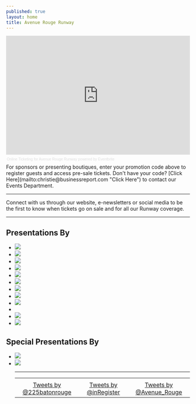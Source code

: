 ```yaml
---
published: true
layout: home
title: Avenue Rouge Runway
---
```


<!-- Eventbrite Ticket Sales -->
<div style="width:100%; text-align:left;" ><iframe src="http://www.eventbrite.com/tickets-external?eid=7082920205&ref=etckt&v=2" frameborder="0" height="325" width="100%" vspace="0" hspace="0" marginheight="5" marginwidth="5" scrolling="auto" allowtransparency="true"></iframe><div style="font-family:Helvetica, Arial; font-size:10px; padding:5px 0 5px; margin:2px; width:100%; text-align:left;" ><a style="color:#ddd; text-decoration:none;" target="_blank" href="http://www.eventbrite.com/r/etckt">Online Ticketing</a><span style="color:#ddd;"> for </span><a style="color:#ddd; text-decoration:none;" target="_blank" href="http://avenuerougerunway.eventbrite.com?ref=etckt">Avenue Rouge Runway</a> <span style="color:#ddd;">powered by</span> <a style="color:#ddd; text-decoration:none;" target="_blank" href="http://www.eventbrite.com?ref=etckt">Eventbrite</a></div></div>
For sponsors or presenting boutiques, enter your promotion code above to register guests and access pre-sale tickets. Don't have your code? [Click Here](mailto:christie@businessreport.com "Click Here") to contact our Events Department.
<hr>
<!--how do I make a new page and refernece it? ### Missed our 2012 show? [Click here](http://www.avenuerougerunway.com/2012) for photos, videos, red carpet interviews and to download the program. -->
        
Connect with us through our website, e-newsletters or social media to be the first to know when tickets go on sale and for all our Runway coverage.
<hr>
<h2>Presentations By</h2>
<ul>
<li><a href="http://aristocracyapparel.com/"><img src="http://www.225batonrouge.com/images/arr/aristocracy.png" /></a></li>
<li><a href="https://www.facebook.com/pages/Edit-by-LBP/115987308568201"><img src="http://www.225batonrouge.com/images/arr/edit.png" /></a></li>
<li><a href="http://www.frockcandy.com/"><img 	src="http://www.225batonrouge.com/images/arr/frockcandy.jpg" /></a></li>
<li><a href="http://allthingsmint.com/"><img src="http://www.225batonrouge.com/images/arr/mint.jpg" /></a></li>
<li><a href="http://www.lmfj.com/"><img src="http://www.225batonrouge.com/images/arr/lmfj.png" /></a></li>
<li><a href="https://www.facebook.com/pages/Vertage-Clothing/238456516211677"><img src="http://www.225batonrouge.com/images/arr/vertage.jpg" /></a></li>
<li><a href="http://www.evesapple.com/"><img src="http://www.225batonrouge.com/images/arr/EvesApple.png" /></a></li>
<li><a href="http://www.georgebass.com/"><img src="http://www.225batonrouge.com/images/arr/georgebass.png" /></a></li>
<li><a href="http://www.nkboutique.com/"><img src="http://www.225batonrouge.com/images/arr/nk.png" /></a></li>
<li><a href="https://www.facebook.com/pages/FeBe-Clothing/50278537372"><im src="http://www.225batonrouge.com/images/arr/febe.png" /></a></li>
<li><a href="http://www.shopkikionline.com/web/"><img src="http://www.225batonrouge.com/images/arr/kiki.png" /></a></li>
<li><a href="https://www.facebook.com/RodeoBoutique"><img src="http://www.225batonrouge.com/images/arr/rodeo.png" /></a></li>
</ul>
</div>
</div>
<h2>Special Presentations By</h2>
<ul>
<li><a href="http://idobridalcouture.com/"><img src="http://www.225batonrouge.com/images/arr/ido.png" /></a></li>
<li><a href="http://www.bellabridesmaid.com/index.php#mi=2&pt=1&pi=10000&s=0&p=0&a=3&at=0"> <img src="http://www.225batonrouge.com/images/arr/bellabridesmaidh.jpg" /> </a> </li>
<hr>
<table align="center">
<tr>
<td align="center" valign="top">         
<!--225 Facebook Like Box -->       
<div class="fb-like-box" data-href="https://www.facebook.com/225magazine" data-width="225" data-show-faces="false" data-stream="false" data-show-border="true" data-header="true"></div>
</td>
<td align="center" valign="top">
<!--INR Facebook Like Box -->        
 <div class="fb-like-box" data-href="https://www.facebook.com/inregistermagazine" data-width="225" data-height="100" data-show-faces="false" data-stream="false" data-show-border="true" data-header="true"></div>
</td>
<td align="center" valign="top">
<!--AR Facebook Like Box --> 
<div class="fb-like-box" data-href="https://www.facebook.com/avenuerouge" data-width="225" data-show-faces="false" data-stream="false" data-show-border="true" data-header="true"></div> 
</td>
</tr>
<tr>
<td align="center" valign="top">
<!--225 twitter Box --> 
<a class="twitter-timeline" width="225" height="75" href="https://twitter.com/225batonrouge" data-widget-id="352860050601156608">Tweets by @225batonrouge</a>
<script>!function(d,s,id){var js,fjs=d.getElementsByTagName(s)[0],p=/^http:/.test(d.location)?'http':'https';if(!d.getElementById(id)){js=d.createElement(s);js.id=id;js.src=p+"://platform.twitter.com/widgets.js";fjs.parentNode.insertBefore(js,fjs);}}(document,"script","twitter-wjs");</script>
</td>        
<td align="center" valign="top">
<!--INR twitter Box -->
<a class="twitter-timeline" width="225" height="75" href="https://twitter.com/inRegister" data-widget-id="352860346148589568">Tweets by @inRegister</a>
<script>!function(d,s,id){var js,fjs=d.getElementsByTagName(s)[0],p=/^http:/.test(d.location)?'http':'https';if(!d.getElementById(id)){js=d.createElement(s);js.id=id;js.src=p+"://platform.twitter.com/widgets.js";fjs.parentNode.insertBefore(js,fjs);}}(document,"script","twitter-wjs");</script>
</td>        
<td align="center" valign="top">       
<!--AR twitter Box -->         
<a class="twitter-timeline" width="225" height="75" href="https://twitter.com/Avenue_Rouge" data-widget-id="352835755716001793">Tweets by @Avenue_Rouge</a>
<script>!function(d,s,id){var js,fjs=d.getElementsByTagName(s)[0],p=/^http:/.test(d.location)?'http':'https';if(!d.getElementById(id)){js=d.createElement(s);js.id=id;js.src=p+"://platform.twitter.com/widgets.js";fjs.parentNode.insertBefore(js,fjs);}}(document,"script","twitter-wjs");</script>

</td>
</tr>
</table>
